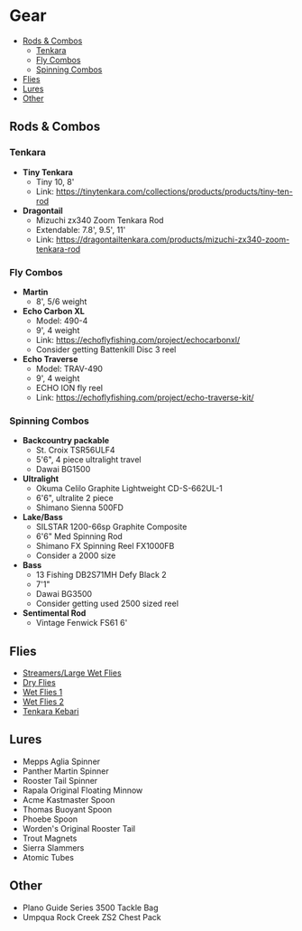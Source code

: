 # Gear

- [Rods & Combos](#rods--combos)
  - [Tenkara](#tenkara)
  - [Fly Combos](#fly-combos)
  - [Spinning Combos](#spinning-combos)
- [Flies](#flies)
- [Lures](#lures)
- [Other](#other)

## Rods & Combos

### Tenkara

- **Tiny Tenkara**
  - Tiny 10, 8'
  - Link: <https://tinytenkara.com/collections/products/products/tiny-ten-rod>
- **Dragontail**
  - Mizuchi zx340 Zoom Tenkara Rod
  - Extendable: 7.8', 9.5', 11'
  - Link: <https://dragontailtenkara.com/products/mizuchi-zx340-zoom-tenkara-rod>

### Fly Combos

- **Martin**
  - 8', 5/6 weight
- **Echo Carbon XL**
  - Model: 490-4
  - 9', 4 weight
  - Link: <https://echoflyfishing.com/project/echocarbonxl/>
  - Consider getting Battenkill Disc 3 reel
- **Echo Traverse**
  - Model: TRAV-490
  - 9', 4 weight
  - ECHO ION fly reel
  - Link: <https://echoflyfishing.com/project/echo-traverse-kit/>

### Spinning Combos

- **Backcountry packable**
  - St. Croix TSR56ULF4
  - 5'6", 4 piece ultralight travel
  - Dawai BG1500
- **Ultralight**
  - Okuma Celilo Graphite Lightweight CD-S-662UL-1
  - 6'6", ultralite 2 piece
  - Shimano Sienna 500FD
- **Lake/Bass**
  - SILSTAR 1200-66sp Graphite Composite
  - 6'6" Med Spinning Rod
  - Shimano FX Spinning Reel FX1000FB
  - Consider a 2000 size
- **Bass**
  - 13 Fishing DB2S71MH Defy Black 2
  - 7'1"
  - Dawai BG3500
  - Consider getting used 2500 sized reel
- **Sentimental Rod**
  - Vintage Fenwick FS61 6'

## Flies

- [Streamers/Large Wet Flies](/img/streamers.jpg)
- [Dry Flies](/img/dry-flies.jpg)
- [Wet Flies 1](/img/wet-flies-1.jpg)
- [Wet Flies 2](/img/wet-flies-2.jpg)
- [Tenkara Kebari](/img/kebari.jpg)

## Lures

- Mepps Aglia Spinner
- Panther Martin Spinner
- Rooster Tail Spinner
- Rapala Original Floating Minnow
- Acme Kastmaster Spoon
- Thomas Buoyant Spoon
- Phoebe Spoon
- Worden's Original Rooster Tail
- Trout Magnets
- Sierra Slammers
- Atomic Tubes

## Other

- Plano Guide Series 3500 Tackle Bag
- Umpqua Rock Creek ZS2 Chest Pack
